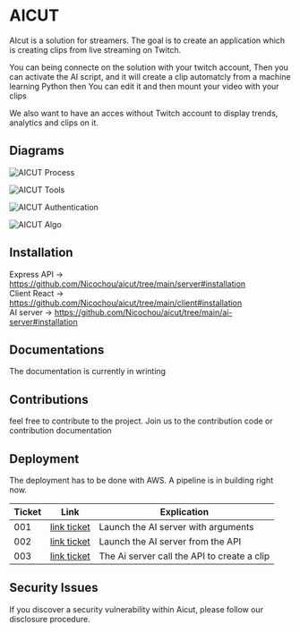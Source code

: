 # AICUT
AIcut is a solution for streamers. The goal is to create an application which is creating clips from live streaming on Twitch.

You can being connecte on the solution with your twitch account, Then you can activate the AI script, and it will create a clip automatcly from a machine learning Python then You can edit it and then mount your video with your clips

We also want to have an acces without Twitch account to display trends, analytics and clips on it.

## Diagrams
![AICUT Process ](https://user-images.githubusercontent.com/49341587/121345215-df762680-c924-11eb-8666-07b8ca8f21e9.PNG)

![AICUT Tools ](https://user-images.githubusercontent.com/49341587/121340602-185fcc80-c920-11eb-9c38-3640f521c24c.PNG)

![AICUT Authentication](https://user-images.githubusercontent.com/49341587/121345509-3aa81900-c925-11eb-93bb-a118fde25d32.PNG)

![AICUT Algo](https://user-images.githubusercontent.com/49341587/121345569-50b5d980-c925-11eb-821e-d12eba52abe5.PNG)

## Installation

Express API -> https://github.com/Nicochou/aicut/tree/main/server#installation                        
Client React -> https://github.com/Nicochou/aicut/tree/main/client#installation                         
AI server -> https://github.com/Nicochou/aicut/tree/main/ai-server#installation             

## Documentations

The documentation is currently in wrinting

## Contributions

feel free to contribute to the project. Join us to the contribution code or contribution documentation

## Deployment

The deployment has to be done with AWS. A pipeline is in building right now.


| Ticket        | Link      | Explication |
| ------|-----|-----|
| 001  	| [link ticket](https://trello.com/c/N8rMkKL3)	| Launch the AI server with arguments 	|
| 002  	| [link ticket](https://trello.com/c/kVI9iBSK)	| Launch the AI server from the API 	|
| 003  	| [link ticket](https://trello.com/c/csaCErc9)	| The Ai server call the API to create a clip 	|

## Security Issues

If you discover a security vulnerability within Aicut, please follow our disclosure procedure.
